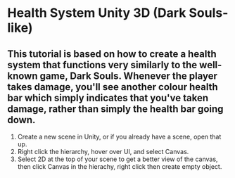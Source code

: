 # Health System Unity 3D (Dark Souls-like) 
## This tutorial is based on how to create a health system that functions very similarly to the well-known game, Dark Souls. Whenever the player takes damage, you'll see another colour health bar which simply indicates that you've taken damage, rather than simply the health bar going down.

1. Create a new scene in Unity, or if you already have a scene, open that up. 
2. Right click the hierarchy, hover over UI, and select Canvas.
3. Select 2D at the top of your scene to get a better view of the canvas, then click Canvas in the hierachy, right click then create empty object. 
